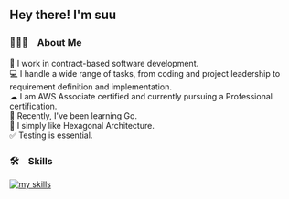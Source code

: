 ## Hey there! I'm suu


### 👨🏻‍💻　About Me

💼 I work in contract-based software development.  
💻 I handle a wide range of tasks, from coding and project leadership to requirement definition and implementation.  
☁ I am AWS Associate certified and currently pursuing a Professional certification.   
🐹 Recently, I've been learning Go.  
📐 I simply like Hexagonal Architecture.  
✅ Testing is essential.  

### 🛠　Skills

<div>
  <a href="https://skillicons.dev">
    <img alt="my skills" src="https://skillicons.dev/icons?theme=light&perline=7&i=html,css,js,ts,react,nextjs,scala,php,laravel,py,fastapi,aws,docker,githubactions" />
  </a>
</div>

<!--
<a href="https://github.com/Su-Yuki">
  <img align="left" height="150px" src="https://github-readme-stats.vercel.app/api?username=suunet&count_private=true&show_icons=true&theme=dracula" />
  <img align="left" height="150px" src="https://github-readme-stats.vercel.app/api/top-langs/?username=suunet&layout=compact&theme=dracula" />
</a>
-->
